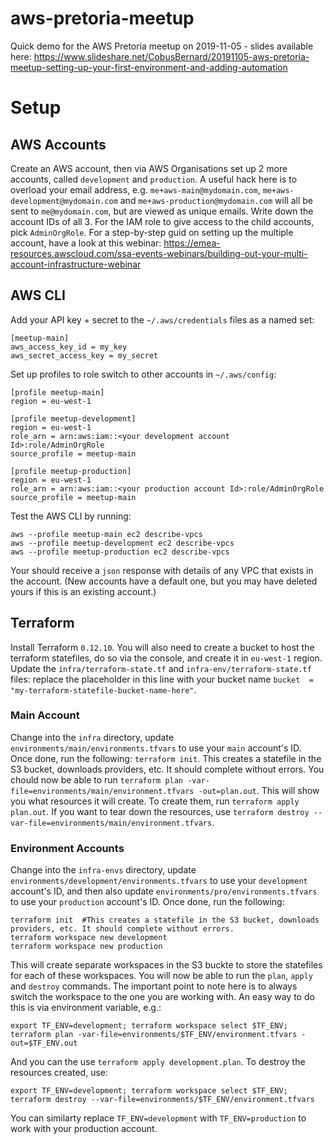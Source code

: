 # aws-pretoria-meetup
Quick demo for the AWS Pretoria meetup on 2019-11-05 - slides available here: https://www.slideshare.net/CobusBernard/20191105-aws-pretoria-meetup-setting-up-your-first-environment-and-adding-automation


# Setup
## AWS Accounts
Create an AWS account, then via AWS Organisations set up 2 more accounts, called `development` and `production`. A useful hack here is to overload your email address, e.g. `me+aws-main@mydomain.com`, `me+aws-development@mydomain.com` and `me+aws-production@mydomain.com` will all be sent to `me@mydomain.com`, but are viewed as unique emails. Write down the account IDs of all 3. For the IAM role to give access to the child accounts, pick `AdminOrgRole`. For a step-by-step guid on setting up the multiple account, have a look at this webinar: https://emea-resources.awscloud.com/ssa-events-webinars/building-out-your-multi-account-infrastructure-webinar

## AWS CLI
Add your API key + secret to the `~/.aws/credentials` files as a named set:

~~~
[meetup-main]
aws_access_key_id = my_key
aws_secret_access_key = my_secret
~~~

Set up profiles to role switch to other accounts in `~/.aws/config`:

~~~
[profile meetup-main]
region = eu-west-1

[profile meetup-development]
region = eu-west-1
role_arn = arn:aws:iam::<your development account Id>:role/AdminOrgRole
source_profile = meetup-main

[profile meetup-production]
region = eu-west-1
role_arn = arn:aws:iam::<your production account Id>:role/AdminOrgRole
source_profile = meetup-main
~~~

Test the AWS CLI by running:

~~~
aws --profile meetup-main ec2 describe-vpcs
aws --profile meetup-development ec2 describe-vpcs
aws --profile meetup-production ec2 describe-vpcs
~~~

Your should receive a `json` response with details of any VPC that exists in the account. (New accounts have a default one, but you may have deleted yours if this is an existing account.)

## Terraform
Install Terraform `0.12.10`. You will also need to create a bucket to host the terraform statefiles, do so via the console, and create it in `eu-west-1` region. Update the `infra/terraform-state.tf` and `infra-env/terraform-state.tf` files: replace the placeholder in this line with your bucket name `bucket  = "my-terraform-statefile-bucket-name-here"`.

### Main Account
Change into the `infra` directory, update `environments/main/environments.tfvars` to use your `main` account's ID. Once done, run the following: `terraform init`. This creates a statefile in the S3 bucket, downloads providers, etc. It should complete without errors. You chould now be able to run `terraform plan -var-file=environments/main/environment.tfvars -out=plan.out`. This will show you what resources it will create. To create them, run `terraform apply plan.out`. If you want to tear down the resources, use `terraform destroy --var-file=environments/main/environment.tfvars`.

### Environment Accounts
Change into the `infra-envs` directory, update `environments/development/environments.tfvars` to use your `development` account's ID, and then also update `environments/pro/environments.tfvars` to use your `production` account's ID. Once done, run the following: 

~~~
terraform init  #This creates a statefile in the S3 bucket, downloads providers, etc. It should complete without errors. 
terraform workspace new development
terraform workspace new production
~~~

This will create separate workspaces in the S3 buckte to store the statefiles for each of these workspaces. You will now be able to run the `plan`, `apply` and `destroy` commands. The important point to note here is to always switch the workspace to the one you are working with. An easy way to do this is via environment variable, e.g.:

~~~
export TF_ENV=development; terraform workspace select $TF_ENV; terraform plan -var-file=environments/$TF_ENV/environment.tfvars -out=$TF_ENV.out
~~~

And you can the use `terraform apply development.plan`. To destroy the resources created, use:

~~~
export TF_ENV=development; terraform workspace select $TF_ENV; terraform destroy --var-file=environments/$TF_ENV/environment.tfvars
~~~

You can similarty replace `TF_ENV=development` with `TF_ENV=production` to work with your production account.
